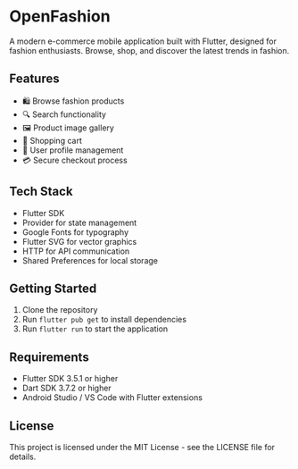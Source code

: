 # OpenFashion

A modern e-commerce mobile application built with Flutter, designed for fashion enthusiasts. Browse, shop, and discover the latest trends in fashion.

## Features

- 🛍️ Browse fashion products
- 🔍 Search functionality
- 🖼️ Product image gallery
- 🛒 Shopping cart
- 👤 User profile management
- 💳 Secure checkout process

## Tech Stack

- Flutter SDK
- Provider for state management
- Google Fonts for typography
- Flutter SVG for vector graphics
- HTTP for API communication
- Shared Preferences for local storage

## Getting Started

1. Clone the repository
2. Run `flutter pub get` to install dependencies
3. Run `flutter run` to start the application

## Requirements

- Flutter SDK 3.5.1 or higher
- Dart SDK 3.7.2 or higher
- Android Studio / VS Code with Flutter extensions

## License

This project is licensed under the MIT License - see the LICENSE file for details.
